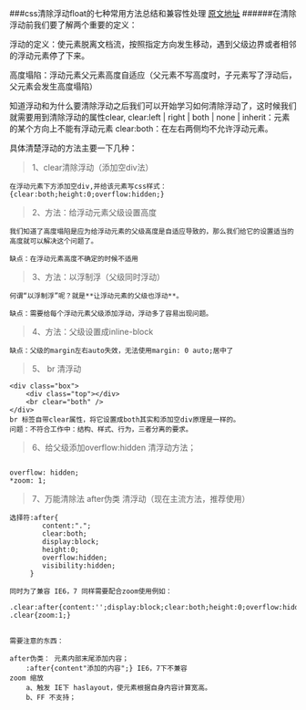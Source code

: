 ###css清除浮动float的七种常用方法总结和兼容性处理
[原文地址](http://blog.csdn.net/promisecao/article/details/52771856)
######在清除浮动前我们要了解两个重要的定义：

浮动的定义：使元素脱离文档流，按照指定方向发生移动，遇到父级边界或者相邻的浮动元素停了下来。

高度塌陷：浮动元素父元素高度自适应（父元素不写高度时，子元素写了浮动后，父元素会发生高度塌陷）

知道浮动和为什么要清除浮动之后我们可以开始学习如何清除浮动了，这时候我们就需要用到清除浮动的属性clear, 
clear:left | right | both | none | inherit：元素的某个方向上不能有浮动元素 
clear:both：在左右两侧均不允许浮动元素。

具体清楚浮动的方法主要一下几种：

>1、clear清除浮动（添加空div法）

 ```
 在浮动元素下方添加空div,并给该元素写css样式：   {clear:both;height:0;overflow:hidden;}
```


>2、方法：给浮动元素父级设置高度

```
我们知道了高度塌陷是应为给浮动元素的父级高度是自适应导致的，那么我们给它的设置适当的高度就可以解决这个问题了。

缺点：在浮动元素高度不确定的时候不适用

```

>3、方法：以浮制浮（父级同时浮动）

```
何谓“以浮制浮”呢？就是**让浮动元素的父级也浮动**。

缺点：需要给每个浮动元素父级添加浮动，浮动多了容易出现问题。
```


>4、方法：父级设置成inline-block

 ```
 缺点：父级的margin左右auto失效，无法使用margin: 0 auto;居中了
 ```

>5、 br 清浮动

```
<div class="box">
    <div class="top"></div>
    <br clear="both" />
</div>
br 标签自带clear属性，将它设置成both其实和添加空div原理是一样的。 
问题：不符合工作中：结构、样式、行为，三者分离的要求。
```


>6、给父级添加overflow:hidden 清浮动方法；

```问题：需要配合 宽度 或者 zoom 兼容IE6 IE7；

overflow: hidden;
*zoom: 1;
```


>7、万能清除法 after伪类 清浮动（现在主流方法，推荐使用）

```
选择符:after{
        content:".";
        clear:both;
        display:block;
        height:0;
        overflow:hidden;
        visibility:hidden;
     }

同时为了兼容 IE6，7 同样需要配合zoom使用例如：

.clear:after{content:'';display:block;clear:both;height:0;overflow:hidden;visibility:hidden;}
.clear{zoom:1;}


需要注意的东西：

after伪类： 元素内部末尾添加内容；
    :after{content"添加的内容";} IE6，7下不兼容
zoom 缩放 
    a、触发 IE下 haslayout，使元素根据自身内容计算宽高。
    b、FF 不支持；
```    
